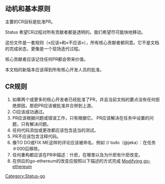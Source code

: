 ## 动机和基本原则

主要的CR目标是批准PR。

Status 希望CR过程对所有贡献者都是透明的。我们希望尽可能快地移动。

这份文件是一套规则（«应该»和«不应该»），所有核心贡献者都同意。它不是文档的完成状态，更像是一个现场迭代过程。

核心贡献者应该记住任何PR都会带来价值。

本文档的新版本应该得到所有核心开发人员的批准。

## CR规则

1.  如果两个或更多的核心开发者已经批准了PR，并且当前文档的要点没有任何拒绝原因，那麽PR应该被批准并合併到上游。
2.  CI应该成功通过。
3.  PR应该根据问题或错误工作，只有根据它。 PR应该解决在任务中设置的问题，只有解决问题。
4.  任何代码添加或更改都应该包含适当的测试。
5.  PR不应该包含注释代码。
6.  像TO DO或FIX ME这样的评论应该被命名，例如\`// todo（@jeka）：在任务＃000后移除。
7.  任何重构都应该在PR中描述：什麽，在哪里以及为什麽有什麽改变。
8.  在供应的go-ethereum的改变应按照以下描述的方式完成 [Modifying
    go-ethereum](https://www.notion.so/status/Modifying-go-ethereum-245a078dde834b87aa7e4e9b4e8cc6ec)

[Category:Status-go](Category:Status-go "wikilink")